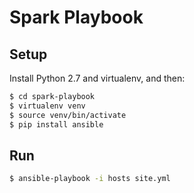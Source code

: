 Spark Playbook
==============

## Setup

Install Python 2.7 and virtualenv, and then:

```bash
$ cd spark-playbook
$ virtualenv venv
$ source venv/bin/activate
$ pip install ansible
```

## Run

```bash
$ ansible-playbook -i hosts site.yml
```
